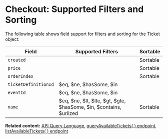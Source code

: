 # Checkout: Supported Filters and Sorting

The following table shows field support for filters and sorting
for the Ticket object:

| Field           | Supported Filters                             | Sortable |
| --------------- | --------------------------------------------- | -------- |
| `created`            |              |      Sortable    |
| `price`         |     | Sortable |
| `orderIndex`   |    |      Sortable    |
| `ticketDefinitionId`        |   $eq, $ne, $hasSome, $in  |  |
| `eventId` | $eq, $ne, $hasSome, $in |  |
| `name` | $eq, $ne, $lt, $lte, $gt, $gte, $hasSome, $in, $contains, $urlized |    Sortable      |


__Related content:__
[API Query Language](https://dev.wix.com/api/rest/getting-started/api-query-language),
[queryAvailableTickets( ) endpoint](https://www.wix.com/velo/reference/wix-events-v2/checkout/queryavailabletickets),
[listAvailableTickets( ) endpoint](https://www.wix.com/velo/reference/wix-events-v2/checkout/listavailabletickets)